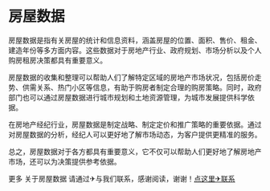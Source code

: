 # 房屋数据

房屋数据是指有关房屋的统计和信息资料，涵盖房屋的位置、面积、售价、租金、建造年份等多方面内容。这些数据对于房地产行业、政府规划、市场分析以及个人购房租房决策都具有重要意义。

房屋数据的收集和整理可以帮助人们了解特定区域的房地产市场状况，包括房价走势、供需关系、热门小区等信息，有助于购房者制定合理的购房策略。同时，政府部门也可以通过房屋数据进行城市规划和土地资源管理，为城市发展提供科学依据。

在房地产经纪行业，房屋数据是制定战略、制定定价和推广策略的重要依据。通过对房屋数据的分析，经纪人可以更好地了解市场动态，为客户提供更精准的服务。

总之，房屋数据对于各方都具有重要意义，它不仅可以帮助人们更好地了解房地产市场，还可以为决策提供参考依据。

更多 关于房屋数据 请通过✈与我们联系，感谢阅读，谢谢！[点这里✈联系](https://www.k02.cc)
